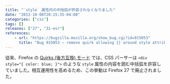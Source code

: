```yaml
---
title: "`style` 属性内の中括弧が許容されなくなりました"
date: "2013-10-08T20:15:35-04:00"
categories: ["css"]
tags: []
releases: ["27", "31-esr"]
references:
    - url: "https://bugzilla.mozilla.org/show_bug.cgi?id=915053"
      title: "Bug 915053 – remove quirk allowing {} around style attribute"
---
```

従来、Firefox の [Quirks (後方互換) モード](https://developer.mozilla.org/docs/Mozilla_Quirks_Mode_Behavior) では、CSS パーサーは `<div style="{ color: blue; }">` のような `style` 属性の内容を囲む中括弧を許容していました。相互運用性を高めるため、この挙動は Firefox 27 で廃止されました。
